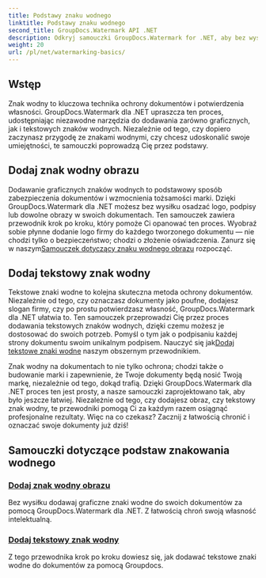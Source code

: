```yaml
---
title: Podstawy znaku wodnego
linktitle: Podstawy znaku wodnego
second_title: GroupDocs.Watermark API .NET
description: Odkryj samouczki GroupDocs.Watermark for .NET, aby bez wysiłku dodawać graficzne i tekstowe znaki wodne. Chroń swoje dokumenty dzięki tym łatwym do zrozumienia przewodnikom.
weight: 20
url: /pl/net/watermarking-basics/
---
```

## Wstęp
Znak wodny to kluczowa technika ochrony dokumentów i potwierdzenia własności. GroupDocs.Watermark dla .NET upraszcza ten proces, udostępniając niezawodne narzędzia do dodawania zarówno graficznych, jak i tekstowych znaków wodnych. Niezależnie od tego, czy dopiero zaczynasz przygodę ze znakami wodnymi, czy chcesz udoskonalić swoje umiejętności, te samouczki poprowadzą Cię przez podstawy.

## Dodaj znak wodny obrazu

Dodawanie graficznych znaków wodnych to podstawowy sposób zabezpieczenia dokumentów i wzmocnienia tożsamości marki. Dzięki GroupDocs.Watermark dla .NET możesz bez wysiłku osadzać logo, podpisy lub dowolne obrazy w swoich dokumentach. Ten samouczek zawiera przewodnik krok po kroku, który pomoże Ci opanować ten proces. Wyobraź sobie płynne dodanie logo firmy do każdego tworzonego dokumentu — nie chodzi tylko o bezpieczeństwo; chodzi o złożenie oświadczenia. Zanurz się w naszym[Samouczek dotyczący znaku wodnego obrazu](./add-image-watermark/) rozpocząć.

## Dodaj tekstowy znak wodny

 Tekstowe znaki wodne to kolejna skuteczna metoda ochrony dokumentów. Niezależnie od tego, czy oznaczasz dokumenty jako poufne, dodajesz slogan firmy, czy po prostu potwierdzasz własność, GroupDocs.Watermark dla .NET ułatwia to. Ten samouczek przeprowadzi Cię przez proces dodawania tekstowych znaków wodnych, dzięki czemu możesz je dostosować do swoich potrzeb. Pomyśl o tym jak o podpisaniu każdej strony dokumentu swoim unikalnym podpisem. Nauczyć się jak[Dodaj tekstowe znaki wodne](./add-text-watermark/) naszym obszernym przewodnikiem.

Znak wodny na dokumentach to nie tylko ochrona; chodzi także o budowanie marki i zapewnienie, że Twoje dokumenty będą nosić Twoją markę, niezależnie od tego, dokąd trafią. Dzięki GroupDocs.Watermark dla .NET proces ten jest prosty, a nasze samouczki zaprojektowano tak, aby było jeszcze łatwiej. Niezależnie od tego, czy dodajesz obraz, czy tekstowy znak wodny, te przewodniki pomogą Ci za każdym razem osiągnąć profesjonalne rezultaty. Więc na co czekasz? Zacznij z łatwością chronić i oznaczać swoje dokumenty już dziś!

## Samouczki dotyczące podstaw znakowania wodnego
### [Dodaj znak wodny obrazu](./add-image-watermark/)
Bez wysiłku dodawaj graficzne znaki wodne do swoich dokumentów za pomocą GroupDocs.Watermark dla .NET. Z łatwością chroń swoją własność intelektualną.
### [Dodaj tekstowy znak wodny](./add-text-watermark/)
Z tego przewodnika krok po kroku dowiesz się, jak dodawać tekstowe znaki wodne do dokumentów za pomocą Groupdocs.